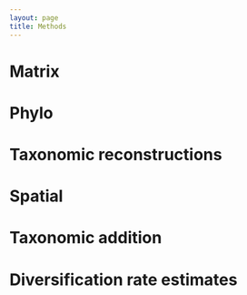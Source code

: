 ```yaml
---
layout: page
title: Methods
---
```


# Matrix

# Phylo

# Taxonomic reconstructions

# Spatial

# Taxonomic addition

# Diversification rate estimates


